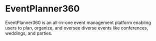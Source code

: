 # EventPlanner360

EventPlanner360 is an all-in-one event management platform enabling users to plan, organize, and oversee diverse events like conferences, weddings, and parties.
